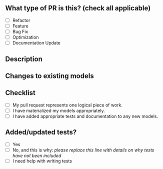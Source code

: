 <!---
Provide a short summary in the Title above. Examples of good PR titles:
* "Feature: add models a, b, c"
* "Fix: deduplicate a"
-->

## What type of PR is this? (check all applicable)

- [ ] Refactor
- [ ] Feature
- [ ] Bug Fix
- [ ] Optimization
- [ ] Documentation Update

## Description

<!---
Describe your changes, and why you're making them. Is this linked to an open
issue or another pull request? Link it here.
-->

## Changes to existing models

<!---
Include this section if you are changing any existing models. Link any related
pull requests on your BI tool, or instructions for merge (e.g. whether old
models should be dropped after merge, or whether a full-refresh run is required)
-->

## Checklist

<!---
This checklist is mostly useful as a reminder of small things that can easily be
forgotten. Put an `x` in all the items that apply, make notes next to any that haven't been
addressed, and remove any items that are not relevant to this PR.
-->

- [ ] My pull request represents one logical piece of work.
- [ ] I have materialized my models appropriately.
- [ ] I have added appropriate tests and documentation to any new models.

## Added/updated tests?

- [ ] Yes
- [ ] No, and this is why: _please replace this line with details on why tests
      have not been included_
- [ ] I need help with writing tests
